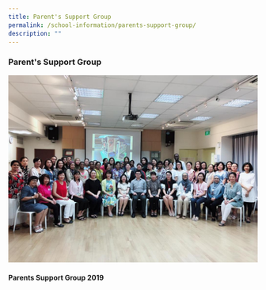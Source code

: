 ```yaml
---
title: Parent's Support Group
permalink: /school-information/parents-support-group/
description: ""
---
```

### Parent's Support Group

![](/images/PSG1.png)

#### Parents Support Group 2019